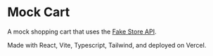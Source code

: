 # Mock Cart

A mock shopping cart that uses the [Fake Store API](https://fakestoreapi.com/).

Made with React, Vite, Typescript, Tailwind, and deployed on Vercel.
